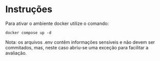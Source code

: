 # Instruções

Para ativar o ambiente docker utilize o comando:

```
docker compose up -d
```

Nota: os arquivos .env contêm informações sensíveis e não devem ser commitados, mas, neste caso abriu-se uma exceção para facilitar a avaliação.
